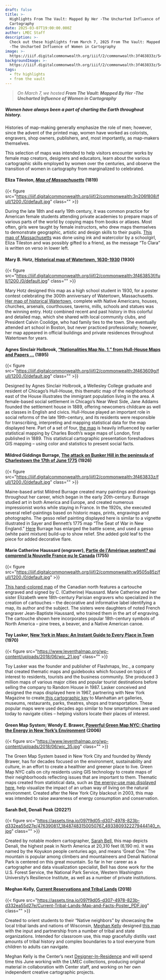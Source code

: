 ```yaml
---
draft: false
title: >-
  Highlights From The Vault: Mapped By Her -The Uncharted Influence of Women in
  Cartography
date: 2025-03-07T19:00:00.000Z
author: LMEC Staff
description: >-
  Check out these highlights from March 7, 2025 From The Vault: Mapped By Her
  -The Uncharted Influence of Women in Cartography
image: >-
  https://iiif.digitalcommonwealth.org/iiif/2/commonwealth:3f463833z/540,5280,7582,3830/1200,/0/default.jpg
backgroundImage: >-
  https://iiif.digitalcommonwealth.org/iiif/2/commonwealth:3f463833z/540,5280,7582,3830/1200,/0/default.jpg
tags:
  - ftv highlights
  - from the vault
---
```


> *On March 7, we hosted **From The Vault: Mapped By Her -The Uncharted Influence of Women in Cartography***

##### Women have always been a part of charting the Earth throughout history.

Histories of map-making generally emphasize the role of men; however, since the advent of the printed map, women have worked as colorists, engravers, shop owners, publishers, and, most importantly, as map-makers themselves. 

This selection of maps was intended to help visitors encounter works by female map creators, designers and educators, learn about the various cartographic skills employed by women over the centuries, and observe the transition of women in cartography from marginalized to celebrated. 

#### Eliza Tileston, ***[Map of Massachusetts](https://collections.leventhalmap.org/search/commonwealth:mw22xn331)*** (1819)

{{< figure src="https://iiif.digitalcommonwealth.org/iiif/2/commonwealth:3n206f808/full/1200,/0/default.jpg" class="" >}}

During the late 18th and early 19th century, it was common practice for American female students attending private academies to prepare maps of various parts of the world by copying maps from books or atlases. Most often, girls were taught by female instructors, who drew maps themselves to demonstrate geographic, artistic and design skills to their pupils. [This map of Massachusetts](https://collections.leventhalmap.org/search/commonwealth:mw22xn331) was done using ink and watercolor by a schoolgirl, Eliza Tileston and was possibly gifted to a friend, as the message “To Clara” is written on verso in lower left.

#### Mary B. Hotz, [Historical map of Watertown, 1630-1930](https://collections.leventhalmap.org/search/commonwealth:3f4638525) (1930)

{{< figure src="https://iiif.digitalcommonwealth.org/iiif/2/commonwealth:3f463853f/full/1200,/0/default.jpg" class="" >}}

Mary Hotz designed this map as a high school student in 1930, for a poster contest celebrating the 300th anniversary of Watertown, Massachusetts. [Her map of historical Watertown](https://collections.leventhalmap.org/search/commonwealth:3f4638525), complete with Native Americans, houses, churches, arsenals, courthouses, taverns, mills, schools and statues was the winning entry. Hotz combined recent and past history in this colorful and detailed map, which she shared with local community clubs, and President Calvin Coolidge, who had family ties to the town. She eventually attended art school in Boston, but never practiced professionally; however, her map appeared in official buildings and private residences throughout Watertown for years.

#### Agnes Sinclair Holbrook, [“Nationalities Map No. 1,” from Hull-House Maps and Papers …](https://collections.leventhalmap.org/search/commonwealth:3f4636086) (1895)

{{< figure src="https://iiif.digitalcommonwealth.org/iiif/2/commonwealth:3f463609g/full/1200,/0/default.jpg" class="" >}}

Designed by Agnes Sinclair Holbrook, a Wellesley College graduate and resident of Chicago’s Hull-House, this thematic map of the neighborhood east of the House illustrates the immigrant population living in the area. A female-based social settlement in Chicago’s Near West Side, Jane Addams founded the settlement house in 1889, offering newcomers childcare as well as classes in English and civics. Hull-House played an important role in social reforms of the late 19th-century, and its residents were responsible for transcribing, interpreting and mapping statistical data for the map displayed here. Part of a set of four, [the map](https://collections.leventhalmap.org/search/commonwealth:3f4636086) is heavily influenced by earlier statistical mapping by Charles Booth’s wage maps of London, first published in 1889. This statistical cartographic presentation foreshadows GIS mapping – using color and statistics to present social facts.

#### Mildred Giddings Burrage, [The attack on Bunker Hill in the peninsula of Charlestown the 17th of June 1775](https://collections.leventhalmap.org/search/commonwealth:3f463832p) (1926)

{{< figure src="https://iiif.digitalcommonwealth.org/iiif/2/commonwealth:3f463833z/full/1200,/0/default.jpg" class="" >}}

Maine-based artist Mildred Burrage created many paintings and drawings throughout her career, which began in the early 20th-century. Burrage studied art in both America and Europe, and created numerous impressionist works while staying in France. In the 1920s, she executed several relief-paintings based on historic maps, prints, engravings and photographs. The gesso relief painting displayed here is similar to a vignette illustrated in Sayer and Bennett’s 1775 map “The Seat of War in New England.” [Here](https://collections.leventhalmap.org/search/commonwealth:3f463832p) Burrage has enlarged the battle scene, and used a gesso (white paint mixture) build-up to show relief. She added gold leaf to the piece for added decorative flare.

#### Marie Catherine Haussard (engraver), [Partie de l'Amérique septent? qui comprend la Nouvelle France ou le Canada](https://collections.leventhalmap.org/search/commonwealth:w9505s84p) (1755)

{{< figure src="https://iiif.digitalcommonwealth.org/iiif/2/commonwealth:w9505s85z/full/1200,/0/default.jpg" >}}

[This hand-colored map](https://collections.leventhalmap.org/search/commonwealth:w9505s84p) of the Canadian north features a cartouche engraved and signed by C. (Catherine) Haussard. Marie Catherine and her sister Elizabeth were 18th-century Parisian engravers who specialized in the creation of cartouches – the decorative and informative label identifying a map, its author and the subject. The sisters were daughters of noted French engraver Jean-Baptiste Haussard, who trained them in the art of engraving. The cartouche shown here incorporates popular 18th-century symbols of North America – pine trees, a beaver, and a Native American canoe.

#### Toy Lasker, [New York in Maps: An Instant Guide to Every Place in Town](https://bpl.bibliocommons.com/v2/record/S75C380008) (1970)

{{< figure src="https://www.leventhalmap.org/wp-content/uploads/2018/06/wic_21.jpg" class="" >}}

Toy Lasker was the founder and publisher of Flashmaps, Inc., a company that created thematic maps and guidebooks which focused on topics of interest to residents, tourists and the business community. She produced 3 million maps of various major cities and popular tourist destinations before selling the company to Random House in 1987. Lasker conceived and designed the maps displayed here in 1967, partnering with New York Magazine to create[ this cartographic key](https://bpl.bibliocommons.com/v2/record/S75C380008) to Manhattan art galleries, museums, restaurants, parks, theatres, shops and transportation. These popular maps were used decades ago similar to how smartphones are used today to navigate cities – helping visitors locate their places of interest.

#### Green Map System; Wendy E. Brawer, [Powerful Green Map NYC: Charting the Energy in New York’s Environment](https://bpl.bibliocommons.com/v2/record/S75C4727385) (2006)

{{< figure src="https://www.leventhalmap.org/wp-content/uploads/2018/06/wic_35.jpg" class="" >}}

The Green Map System based in New York City and founded by Wendy Brawer, has for decades focused on the environment, sustainability and culture, in an effort to create a healthier and greener place to live. Green Map NYC calls on city residents using GIS technology to create maps of their neighborhoods reflecting issues that are important to them. Thematic maps created from statistical data, such as [the energy-use map displayed here](https://bpl.bibliocommons.com/v2/record/S75C4727385), help visualize the impact of an urban way of living on the natural environment. Created after the New York City blackout in 2003, this map was intended to raise awareness of energy consumption and conservation.

#### Sarah Bell, Denali Peak (2022?)

{{< figure src="https://assets.tina.io/097f9d05-d307-4978-823b-d332ea55d27e/476390817_18487483150050767_4933809322279444140_n.jpg" class="" >}}

Created by notable modern cartographer, [Sarah Bell](https://www.sarahbellmaps.com/portfolio/), this map depicts Denali, the highest peak in North America at 20,310 feet (6,190 m). It was named by the Koyukon people centuries ago, and means ‘Great One.’ The mountain is popular among climbers and mountaineers and Denali National Park is centered on this great mountain. So far in her career as a cartographer and data visualization specialist, Bell has done work for the U.S. Forest Service, the National Park Service, Western Washington University’s Resilience Institute, as well as a number of private institutions.

#### Meghan Kelly, [Current Reservations and Tribal Lands](https://wisconsinfirstnations.org/current-tribal-lands-map-native-nations-facts/) (2018)

{{< figure src="https://assets.tina.io/097f9d05-d307-4978-823b-d332ea55d27e/Current-Tribal-Lands-Map-and-Facts-Poster_PDF.jpg" class="" >}}

Created to orient students to their “Native neighbors” by showcasing the local tribal lands and nations of Wisconsin, [Meghan Kelly](https://meghankelly-cartography.github.io/) designed [this map](https://wisconsinfirstnations.org/current-tribal-lands-map-native-nations-facts/) with the input and partnership from a number of tribal and state organizations. Intended for classroom use, this map gracefully distills vast amounts of tribal history and complex boundaries to a tool everyone from children to adults can navigate. 

Meghan Kelly is the Center’s next [Designer-In-Residence](https://www.leventhalmap.org/research/designer-in-residence/) and will spend time this June working with the LMEC collections, producing original material in collaboration with Center staff, and working on her own independent creative cartographic projects.
